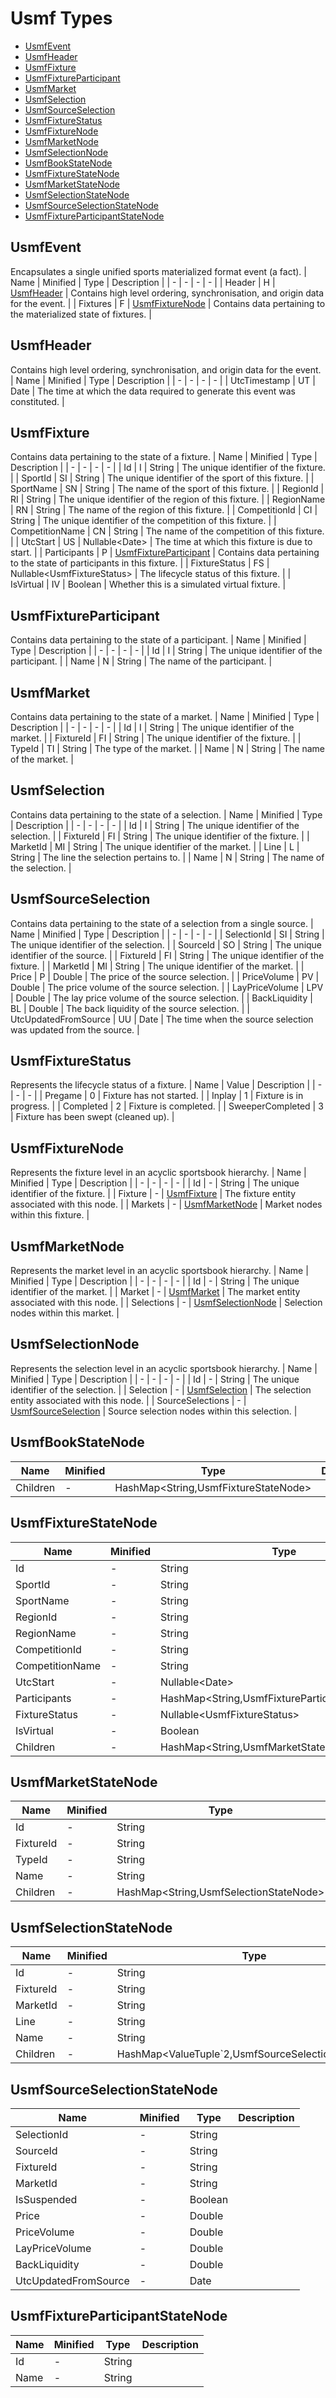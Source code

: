 # Usmf Types
- [UsmfEvent](#usmfevent)
- [UsmfHeader](#usmfheader)
- [UsmfFixture](#usmffixture)
- [UsmfFixtureParticipant](#usmffixtureparticipant)
- [UsmfMarket](#usmfmarket)
- [UsmfSelection](#usmfselection)
- [UsmfSourceSelection](#usmfsourceselection)
- [UsmfFixtureStatus](#usmffixturestatus)
- [UsmfFixtureNode](#usmffixturenode)
- [UsmfMarketNode](#usmfmarketnode)
- [UsmfSelectionNode](#usmfselectionnode)
- [UsmfBookStateNode](#usmfbookstatenode)
- [UsmfFixtureStateNode](#usmffixturestatenode)
- [UsmfMarketStateNode](#usmfmarketstatenode)
- [UsmfSelectionStateNode](#usmfselectionstatenode)
- [UsmfSourceSelectionStateNode](#usmfsourceselectionstatenode)
- [UsmfFixtureParticipantStateNode](#usmffixtureparticipantstatenode)
## UsmfEvent
Encapsulates a single unified sports materialized format event (a fact).
| Name | Minified | Type | Description |
| - | - | - | - |
| Header | H | [UsmfHeader](#usmfheader) | Contains high level ordering, synchronisation, and origin data for the event. |
| Fixtures | F | [UsmfFixtureNode](#usmffixturenode) | Contains data pertaining to the materialized state of fixtures. |
## UsmfHeader
Contains high level ordering, synchronisation, and origin data for the event.
| Name | Minified | Type | Description |
| - | - | - | - |
| UtcTimestamp | UT | Date | The time at which the data required to generate this event was constituted. |
## UsmfFixture
Contains data pertaining to the state of a fixture.
| Name | Minified | Type | Description |
| - | - | - | - |
| Id | I | String | The unique identifier of the fixture. |
| SportId | SI | String | The unique identifier of the sport of this fixture. |
| SportName | SN | String | The name of the sport of this fixture. |
| RegionId | RI | String | The unique identifier of the region of this fixture. |
| RegionName | RN | String | The name of the region of this fixture. |
| CompetitionId | CI | String | The unique identifier of the competition of this fixture. |
| CompetitionName | CN | String | The name of the competition of this fixture. |
| UtcStart | US | Nullable\<Date> | The time at which this fixture is due to start. |
| Participants | P | [UsmfFixtureParticipant](#usmffixtureparticipant) | Contains data pertaining to the state of participants in this fixture. |
| FixtureStatus | FS | Nullable\<UsmfFixtureStatus> | The lifecycle status of this fixture. |
| IsVirtual | IV | Boolean | Whether this is a simulated virtual fixture. |
## UsmfFixtureParticipant
Contains data pertaining to the state of a participant.
| Name | Minified | Type | Description |
| - | - | - | - |
| Id | I | String | The unique identifier of the participant. |
| Name | N | String | The name of the participant. |
## UsmfMarket
Contains data pertaining to the state of a market.
| Name | Minified | Type | Description |
| - | - | - | - |
| Id | I | String | The unique identifier of the market. |
| FixtureId | FI | String | The unique identifier of the fixture. |
| TypeId | TI | String | The type of the market. |
| Name | N | String | The name of the market. |
## UsmfSelection
Contains data pertaining to the state of a selection.
| Name | Minified | Type | Description |
| - | - | - | - |
| Id | I | String | The unique identifier of the selection. |
| FixtureId | FI | String | The unique identifier of the fixture. |
| MarketId | MI | String | The unique identifier of the market. |
| Line | L | String | The line the selection pertains to. |
| Name | N | String | The name of the selection. |
## UsmfSourceSelection
Contains data pertaining to the state of a selection from a single source.
| Name | Minified | Type | Description |
| - | - | - | - |
| SelectionId | SI | String | The unique identifier of the selection. |
| SourceId | SO | String | The unique identifier of the source. |
| FixtureId | FI | String | The unique identifier of the fixture. |
| MarketId | MI | String | The unique identifier of the market. |
| Price | P | Double | The price of the source selection. |
| PriceVolume | PV | Double | The price volume of the source selection. |
| LayPriceVolume | LPV | Double | The lay price volume of the source selection. |
| BackLiquidity | BL | Double | The back liquidity of the source selection. |
| UtcUpdatedFromSource | UU | Date | The time when the source selection was updated from the source. |
## UsmfFixtureStatus
Represents the lifecycle status of a fixture.
| Name | Value | Description |
| - | - | - |
| Pregame | 0 | Fixture has not started. |
| Inplay | 1 | Fixture is in progress. |
| Completed | 2 | Fixture is completed. |
| SweeperCompleted | 3 | Fixture has been swept (cleaned up). |
## UsmfFixtureNode
Represents the fixture level in an acyclic sportsbook hierarchy.
| Name | Minified | Type | Description |
| - | - | - | - |
| Id | - | String | The unique identifier of the fixture. |
| Fixture | - | [UsmfFixture](#usmffixture) | The fixture entity associated with this node. |
| Markets | - | [UsmfMarketNode](#usmfmarketnode) | Market nodes within this fixture. |
## UsmfMarketNode
Represents the market level in an acyclic sportsbook hierarchy.
| Name | Minified | Type | Description |
| - | - | - | - |
| Id | - | String | The unique identifier of the market. |
| Market | - | [UsmfMarket](#usmfmarket) | The market entity associated with this node. |
| Selections | - | [UsmfSelectionNode](#usmfselectionnode) | Selection nodes within this market. |
## UsmfSelectionNode
Represents the selection level in an acyclic sportsbook hierarchy.
| Name | Minified | Type | Description |
| - | - | - | - |
| Id | - | String | The unique identifier of the selection. |
| Selection | - | [UsmfSelection](#usmfselection) | The selection entity associated with this node. |
| SourceSelections | - | [UsmfSourceSelection](#usmfsourceselection) | Source selection nodes within this selection. |
## UsmfBookStateNode
| Name | Minified | Type | Description |
| - | - | - | - |
| Children | - | HashMap\<String,UsmfFixtureStateNode> |  |
## UsmfFixtureStateNode
| Name | Minified | Type | Description |
| - | - | - | - |
| Id | - | String |  |
| SportId | - | String |  |
| SportName | - | String |  |
| RegionId | - | String |  |
| RegionName | - | String |  |
| CompetitionId | - | String |  |
| CompetitionName | - | String |  |
| UtcStart | - | Nullable\<Date> |  |
| Participants | - | HashMap\<String,UsmfFixtureParticipantStateNode> |  |
| FixtureStatus | - | Nullable\<UsmfFixtureStatus> |  |
| IsVirtual | - | Boolean |  |
| Children | - | HashMap\<String,UsmfMarketStateNode> |  |
## UsmfMarketStateNode
| Name | Minified | Type | Description |
| - | - | - | - |
| Id | - | String |  |
| FixtureId | - | String |  |
| TypeId | - | String |  |
| Name | - | String |  |
| Children | - | HashMap\<String,UsmfSelectionStateNode> |  |
## UsmfSelectionStateNode
| Name | Minified | Type | Description |
| - | - | - | - |
| Id | - | String |  |
| FixtureId | - | String |  |
| MarketId | - | String |  |
| Line | - | String |  |
| Name | - | String |  |
| Children | - | HashMap\<ValueTuple`2,UsmfSourceSelectionStateNode> |  |
## UsmfSourceSelectionStateNode
| Name | Minified | Type | Description |
| - | - | - | - |
| SelectionId | - | String |  |
| SourceId | - | String |  |
| FixtureId | - | String |  |
| MarketId | - | String |  |
| IsSuspended | - | Boolean |  |
| Price | - | Double |  |
| PriceVolume | - | Double |  |
| LayPriceVolume | - | Double |  |
| BackLiquidity | - | Double |  |
| UtcUpdatedFromSource | - | Date |  |
## UsmfFixtureParticipantStateNode
| Name | Minified | Type | Description |
| - | - | - | - |
| Id | - | String |  |
| Name | - | String |  |
